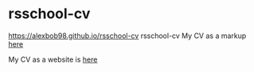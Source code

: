 # rsschool-cv


https://alexbob98.github.io/rsschool-cv
rsschool-cv
My CV as a markup [here](https://alexbob98.github.io/rsschool-cv/cv)

My CV as a website is [here](https://alexbob98.github.io/rsschool-cv/)
